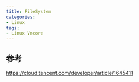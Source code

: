 ```yaml
---
title: FileSystem
categories: 
- Linux
tags:
- Linux Vmcore
---
```


## 参考

https://cloud.tencent.com/developer/article/1645411
